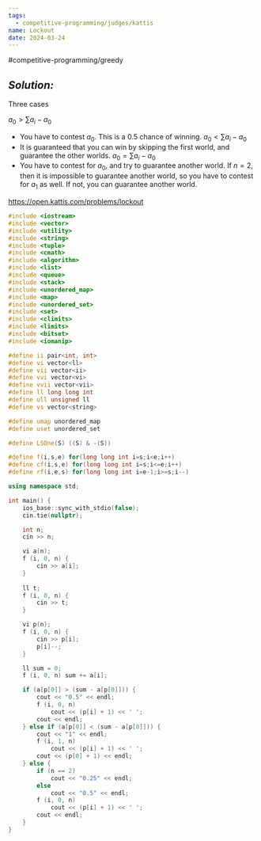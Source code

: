 ```yaml
---
tags:
  - competitive-programming/judges/kattis
name: Lockout
date: 2024-03-24
---
```

#competitive-programming/greedy 
## _Solution:_
Three cases

$a_0>\sum\limits a_i-a_0$
- You have to contest $a_0$. This is a $0.5$ chance of winning.
$a_0<\sum\limits a_i-a_0$
- It is guaranteed that you can win by skipping the first world, and guarantee the other worlds.
$a_0=\sum\limits a_i-a_0$
- You have to contest for $a_0$, and try to guarantee another world. If $n=2$, then it is impossible to guarantee another world, so you have to contest for $a_1$ as well. If not, you can guarantee another world.

https://open.kattis.com/problems/lockout
```cpp
#include <iostream>
#include <vector>
#include <utility>
#include <string>
#include <tuple>
#include <cmath>
#include <algorithm>
#include <list>
#include <queue>
#include <stack>
#include <unordered_map>
#include <map>
#include <unordered_set>
#include <set>
#include <climits>
#include <limits>
#include <bitset>
#include <iomanip>

#define ii pair<int, int>
#define vi vector<ll>
#define vii vector<ii>
#define vvi vector<vi>
#define vvii vector<vii>
#define ll long long int
#define ull unsigned ll
#define vs vector<string>

#define umap unordered_map
#define uset unordered_set

#define LSOne(S) ((S) & -(S))

#define f(i,s,e) for(long long int i=s;i<e;i++)
#define cf(i,s,e) for(long long int i=s;i<=e;i++)
#define rf(i,e,s) for(long long int i=e-1;i>=s;i--)

using namespace std;

int main() {
    ios_base::sync_with_stdio(false);
    cin.tie(nullptr);

    int n;
    cin >> n;

    vi a(n);
    f (i, 0, n) {
        cin >> a[i];
    }
    
    ll t;
    f (i, 0, n) {
        cin >> t;
    }

    vi p(n);
    f (i, 0, n) {
        cin >> p[i];
        p[i]--;
    }

    ll sum = 0;
    f (i, 0, n) sum += a[i];

    if (a[p[0]] > (sum - a[p[0]])) {
        cout << "0.5" << endl;
        f (i, 0, n)
            cout << (p[i] + 1) << ' ';
        cout << endl;
    } else if (a[p[0]] < (sum - a[p[0]])) {
        cout << "1" << endl;
        f (i, 1, n)
            cout << (p[i] + 1) << ' ';
        cout << (p[0] + 1) << endl;
    } else {
        if (n == 2)
            cout << "0.25" << endl;
        else
            cout << "0.5" << endl;
        f (i, 0, n)
            cout << (p[i] + 1) << ' ';
        cout << endl;
    }
}
```